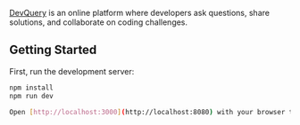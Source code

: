 [DevQuery](https://dev-query-aman.netlify.app/) is an online platform where developers ask questions, share solutions, and collaborate on coding challenges.

## Getting Started

First, run the development server:

```bash
npm install
npm run dev

Open [http://localhost:3000](http://localhost:8080) with your browser to see the result.
```
